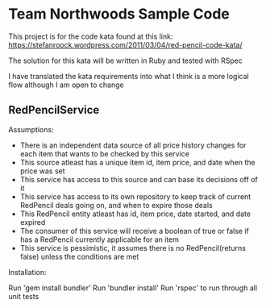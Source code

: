 # Team Northwoods Sample Code

This project is for the code kata found at this link:
https://stefanroock.wordpress.com/2011/03/04/red-pencil-code-kata/

The solution for this kata will be written in Ruby and tested with RSpec

I have translated the kata requirements into what I think is a more logical flow although I am open to change


## RedPencilService

Assumptions:

- There is an independent data source of all price history changes for each item that wants to be checked by this service
- This source atleast has a unique item id, item price, and date when the price was set
- This service has access to this source and can base its decisions off of it
- This service has access to its own repository to keep track of current RedPencil deals going on, and when to expire those deals
- This RedPencil entity atleast has id, item price, date started, and date expired
- The consumer of this service will receive a boolean of true or false if has a RedPencil currently applicable for an item
- This service is pessimistic, it assumes there is no RedPencil(returns false) unless the conditions are met


Installation:

Run 'gem install bundler'
Run 'bundler install'
Run 'rspec' to run through all unit tests
